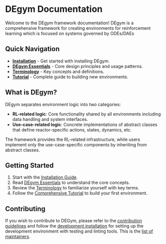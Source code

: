 # DEgym Documentation

Welcome to the DEgym framework documentation! DEgym is a comprehensive framework for creating environments for reinforcement learning which is focused on systems governed by ODEs/DAEs

## Quick Navigation

- **[Installation](installation.md)** - Get started with installing DEgym.
- **[DEgym Essentials](degym_essentials.md)** - Core design principles and usage patterns.
- **[Terminology](terminology.md)** - Key concepts and definitions.
- **[Tutorial](how_to_build_new_env.md)** - Complete guide to building new environments.

## What is DEgym?

DEgym separates environment logic into two categories:

- **RL-related logic**: Core functionality shared by all environments including data handling and system interfaces.
- **Use-case-related logic**: Concrete implementations of abstract classes that define reactor-specific actions, states, dynamics, etc.

The framework provides the RL-related infrastructure, while users implement only the use-case-specific components by inheriting from abstract classes.

## Getting Started

1. Start with the [Installation Guide](installation.md).
2. Read [DEgym Essentials](degym_essentials.md) to understand the core concepts.
3. Review the [Terminology](terminology.md) to familiarize yourself with key terms.
4. Follow the [Comprehensive Tutorial](how_to_build_new_env.md) to build your first environment.

## Contributing

If you wish to contribute to DEGym, please refer to the [contribution guidelines](/docs/contributing.md) and follow the [development installation](/docs/installation.md#2-development-installation) for setting up the development environment with testing and linting tools. This is the [list of maintainers](/docs/maintainers.md).
